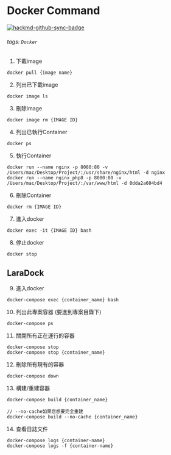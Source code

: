 # Docker Command

[![hackmd-github-sync-badge](https://hackmd.io/f1ijzVzWTdKI6u78ga1Xsg/badge)](https://hackmd.io/f1ijzVzWTdKI6u78ga1Xsg)

###### tags: `Docker`

1. 下載image
```
docker pull {image name}
```

2. 列出已下載image
```
docker image ls
```

3. 刪除image
```
docker image rm {IMAGE ID}
```
4. 列出已執行Container
```
docker ps
```
5. 執行Container
```
docker run --name nginx -p 8080:80 -v /Users/mac/Desktop/Project/:/usr/share/nginx/html -d nginx
docker run --name nginx_php8 -p 8080:80 -v /Users/mac/Desktop/Project/:/var/www/html -d 0dda2a604bd4
```


6. 刪除Container
```
docker rm {IMAGE ID}
```

7. 進入docker
```
docker exec -it {IMAGE ID} bash
```

8. 停止docker
```
docker stop
```

## LaraDock 

9. 進入docker
```
docker-compose exec {container_name} bash
```

10. 列出此專案容器 (要進到專案目錄下)
```
docker-compose ps
```

11. 關閉所有正在運行的容器
```
docker-compose stop
docker-compose stop {container_name}
```

12. 刪除所有現有的容器
```
docker-compose down
```

13. 構建/重建容器
```
docker-compose build {container_name}

// --no-cache如果您想要完全重建
docker-compose build --no-cache {container_name}
```

14. 查看日誌文件
```
docker-compose logs {container-name}
docker-compose logs -f {container-name}
```
